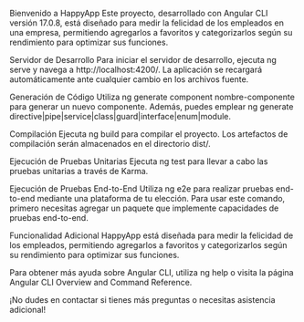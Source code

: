 Bienvenido a HappyApp
Este proyecto, desarrollado con Angular CLI versión 17.0.8, está diseñado para medir la felicidad de los empleados en una empresa, permitiendo agregarlos a favoritos y categorizarlos según su rendimiento para optimizar sus funciones.

Servidor de Desarrollo
Para iniciar el servidor de desarrollo, ejecuta ng serve y navega a http://localhost:4200/. La aplicación se recargará automáticamente ante cualquier cambio en los archivos fuente.

Generación de Código
Utiliza ng generate component nombre-componente para generar un nuevo componente. Además, puedes emplear ng generate directive|pipe|service|class|guard|interface|enum|module.

Compilación
Ejecuta ng build para compilar el proyecto. Los artefactos de compilación serán almacenados en el directorio dist/.

Ejecución de Pruebas Unitarias
Ejecuta ng test para llevar a cabo las pruebas unitarias a través de Karma.

Ejecución de Pruebas End-to-End
Utiliza ng e2e para realizar pruebas end-to-end mediante una plataforma de tu elección. Para usar este comando, primero necesitas agregar un paquete que implemente capacidades de pruebas end-to-end.

Funcionalidad Adicional
HappyApp está diseñada para medir la felicidad de los empleados, permitiendo agregarlos a favoritos y categorizarlos según su rendimiento para optimizar sus funciones.

Para obtener más ayuda sobre Angular CLI, utiliza ng help o visita la página Angular CLI Overview and Command Reference.

¡No dudes en contactar si tienes más preguntas o necesitas asistencia adicional!
